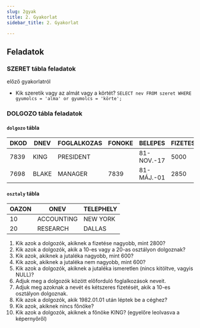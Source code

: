 ```yaml
---
slug: 2gyak
title: 2. Gyakorlat
sidebar_title: 2. Gyakorlat

---
```


## Feladatok

### SZERET tábla feladatok
előző gyakorlatról
-   Kik szeretik vagy az almát vagy a körtét?
`SELECT nev FROM szeret WHERE gyumolcs = 'alma' or gyumolcs = 'körte';`

### DOLGOZO tábla feladatok
#### `dolgozo` tábla
| DKOD | DNEV  | FOGLALKOZAS | FONOKE | BELEPES    | FIZETES | JUTALEK | OAZON |
|------|-------|-------------|--------|------------|---------|---------|-------|
| 7839 | KING  | PRESIDENT   |        | 81-NOV.-17 | 5000    |         | 10    |
| 7698 | BLAKE | MANAGER     | 7839   | 81-MÁJ.-01 | 2850    |         | 30    |

#### `osztaly` tábla
|OAZON|ONEV  |TELEPHELY|
|--|--|--|
|10|ACCOUNTING|NEW YORK|
|20|RESEARCH|DALLAS|


1.  Kik azok a dolgozók, akiknek a fizetése nagyobb, mint 2800?
2.  Kik azok a dolgozók, akik a 10-es vagy a 20-as osztályon dolgoznak?
3.  Kik azok, akiknek a jutaléka nagyobb, mint 600?
4.  Kik azok, akiknek a jutaléka nem nagyobb, mint 600?
5.  Kik azok a dolgozók, akiknek a jutaléka ismeretlen (nincs kitöltve, vagyis NULL)?
6.  Adjuk meg a dolgozók között előforduló foglalkozások neveit.
7.  Adjuk meg azoknak a nevét és kétszeres fizetését, akik a 10-es osztályon dolgoznak.
8.  Kik azok a dolgozók, akik 1982.01.01 után léptek be a céghez?
9.  Kik azok, akiknek nincs főnöke?
10.  Kik azok a dolgozók, akiknek a főnöke KING? (egyelőre leolvasva a képernyőről)
<!--stackedit_data:
eyJoaXN0b3J5IjpbLTQ2NzE2NjAwNF19
-->